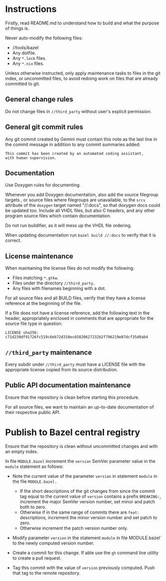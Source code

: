 # Instructions

Firstly, read README.md to understand how to build and what the purpose of
things is.

Never auto-modify the following files:
* //tools/bazel
* Any dotfile.
* Any `*.lock` files.
* Any `*.nix` files.

Unless otherwise instructed, only apply maintenance tasks to files in the git
index, or uncommitted files, to avoid redoing work on files that are already
committed to git.

## General change rules

Do not change files in `//third_party` without user's explicit permission.

## General git commit rules

Any git commit created by Gemini must contain this note as the last line in the
commit message in addition to any commit summaries added:

```
This commit has been created by an automated coding assistant,
with human supervision.
```

## Documentation

Use Doxygen rules for documenting.

Whenever you add Doxygen documentation, also add the source filegroup targets ,
or source files where filegroups are unavailable, to the `srcs` attribute of
the `doxygen` target named "//:docs", so that doxygen docs could be updated
too. Include all VHDL files, but also C headers, and any other program source
files which contain documentation.

Do not run buildifier, as it will mess up the VHDL file ordering.

When updating documentation run `bazel build //:docs` to verify that it is
correct.

## License maintenance

When maintaining the license files do not modify the following:

* Files matching `*.gtkw`.
* Files under the directory `//third_party`.
* Any files with filenames beginning with a dot.

For all source files and all BUILD files, verify that they have a license
reference at the beginning of the file.

If a file does not have a license reference, add the following text in the
header, appropriately enclosed in comments that are appropriate for the
source file type in question:

```
LICENSE sha256: c71d239df91726fc519c6eb72d318ec65820627232b2f796219e87dcf35d0ab4
```

## `//third_party` maintenance

Every subdir under `//third_party` must have a LICENSE file with the appropriate
license copied from its source distribution.

## Public API documentation maintenance

Ensure that the repository is clean before starting this procedure.

For all source files, we want to maintain an up-to-date documentation of their
respective public API.

# Publish to Bazel central registry

Ensure that the repository is clean without uncommitted changes and with an
empty index.

In file `MODULE.bazel` increment the `version` SemVer parameter value in the
`module` statement as follows:

* Note the current value of the parameter `version` in statement `module` in the
  file `MODULE.bazel.`

    * If the short descriptions of the git changes from since the commit tag equal
      to the current value of `version` contains a prefix `BREAKING:`, increment
      the major SemVer version number, set minor and patch both to zero.
    * Otherwise if in the same range of commits there are `feat:` descriptions,
      increment the minor version number and set patch to zero.
    * Otherwise increment the patch version number only.

* Modify parameter `version` in the statement `module` in file MODULE.bazel` to
  the newly computed version number.

* Create a commit for this change. If able use the `gh` command line utility
  to create a pull request.

* Tag this commit with the value of `version` previously computed. Push that tag
  to the remote repository.

